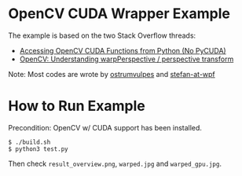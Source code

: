 # OpenCV CUDA Wrapper Example

The example is based on the two Stack Overflow threads:

* [Accessing OpenCV CUDA Functions from Python (No PyCUDA)
](https://stackoverflow.com/questions/42125084)
* [OpenCV: Understanding warpPerspective / perspective transform](https://stackoverflow.com/questions/45717277)

Note: Most codes are wrote by [ostrumvulpes](https://stackoverflow.com/users/7292122/ostrumvulpes) and [stefan-at-wpf](https://stackoverflow.com/users/298288/stefan-at-wpf)

# How to Run Example

Precondition: OpenCV w/ CUDA support has been installed.

```
$ ./build.sh
$ python3 test.py
```

Then check `result_overview.png`, `warped.jpg` and `warped_gpu.jpg`.
